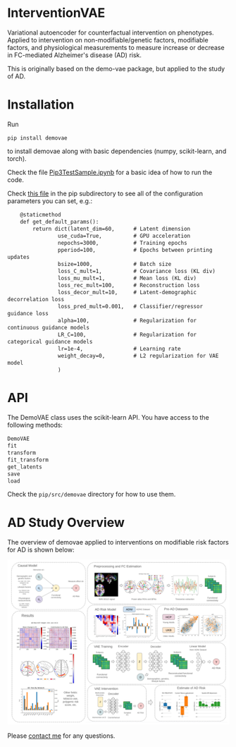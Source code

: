# InterventionVAE
Variational autoencoder for counterfactual intervention on phenotypes. Applied to intervention on non-modifiable/genetic factors, modifiable factors, and physiological measurements to measure increase or decrease in FC-mediated Alzheimer's disease (AD) risk.

This is originally based on the demo-vae package, but applied to the study of AD.

# Installation

Run 

```
pip install demovae
```

to install demovae along with basic dependencies (numpy, scikit-learn, and torch).

Check the file <a href='https://github.com/aorliche/InterventionVAE/blob/main/test/Pip3TestSample.ipynb'>Pip3TestSample.ipynb</a> for a basic idea of how to run the code.

Check <a href='https://github.com/aorliche/demo-vae/blob/main/pip/src/demovae/sklearn.py'>this file</a> in the pip subdirectory to see all of the configuration parameters you can set, e.g.:

```
    @staticmethod
    def get_default_params():
        return dict(latent_dim=60,      # Latent dimension
                use_cuda=True,          # GPU acceleration
                nepochs=3000,           # Training epochs
                pperiod=100,            # Epochs between printing updates 
                bsize=1000,             # Batch size
                loss_C_mult=1,          # Covariance loss (KL div)
                loss_mu_mult=1,         # Mean loss (KL div)
                loss_rec_mult=100,      # Reconstruction loss
                loss_decor_mult=10,     # Latent-demographic decorrelation loss
                loss_pred_mult=0.001,   # Classifier/regressor guidance loss
                alpha=100,              # Regularization for continuous guidance models
                LR_C=100,               # Regularization for categorical guidance models
                lr=1e-4,                # Learning rate
                weight_decay=0,         # L2 regularization for VAE model
                )
```

# API

The DemoVAE class uses the scikit-learn API. You have access to the following methods:

```
DemoVAE
fit
transform
fit_transform
get_latents
save
load
```

Check the `pip/src/demovae` directory for how to use them.

# AD Study Overview

The overview of demovae applied to interventions on modifiable risk factors for AD is shown below:

<img src='https://github.com/aorliche/InterventionVAE/blob/a86418b974afc6566fd34ceff50eddfd173a5341/image/GraphicalAbstract.png' width='800'>

Please <a href='mailto:anton.orlichenko@yale.edu'>contact me</a> for any questions.

